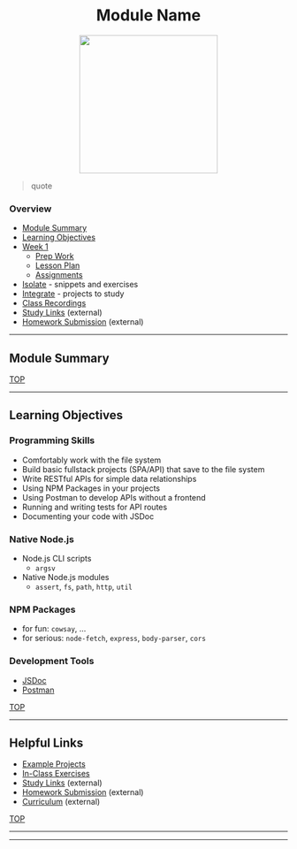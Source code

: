 <h1 id='top' align="center">Module Name</h1>

<div align="center">
  <a href="https://hackyourfuture.be" target="_blank">
    <img src="https://user-images.githubusercontent.com/18554853/63941625-4c7c3d00-ca6c-11e9-9a76-8d5e3632fe70.jpg" width="250" height="250"/>
  </a>
</div>

>  quote

### Overview

* [Module Summary](#module-summary)
* [Learning Objectives](#learning-objectives)
* [Week 1](./week-1)
  * [Prep Work](./week-1#prep-work)
  * [Lesson Plan](./week-1#lesson-plan)
  * [Assignments](./week-1#assignments)
* [Isolate](./isolate) - snippets and exercises
* [Integrate](./integrate) - projects to study
* [Class Recordings](./class-recordings.md)
* [Study Links](https://study.hackyourfuture.be) (external)
* [Homework Submission](https://github.com/hackyourfuturebelgium/homework-submission) (external)

---

## Module Summary

[TOP](#overview)

---

## Learning Objectives

### Programming Skills

* Comfortably work with the file system
* Build basic fullstack projects (SPA/API) that save to the file system
* Write RESTful APIs for simple data relationships
* Using NPM Packages in your projects
* Using Postman to develop APIs without a frontend
* Running and writing tests for API routes
* Documenting your code with JSDoc

### Native Node.js

* Node.js CLI scripts
  * `argsv`
* Native Node.js modules
  * `assert`, `fs`, `path`, `http`, `util`

### NPM Packages

* for fun: `cowsay`, ...
* for serious: `node-fetch`, `express`, `body-parser`, `cors`

### Development Tools

* [JSDoc](https://github.com/jsdoc/jsdoc)
* [Postman](https://www.postman.com/)

[TOP](#overview)

---

## Helpful Links

* [Example Projects](./example-projects)
* [In-Class Exercises](./javascripting)
* [Study Links](https://study.hackyourfuture.be) (external)
* [Homework Submission](https://github.com/hackyourfuturebelgium/homework-submission) (external)
* [Curriculum](https://curriculum.hackyourfuture.be/) (external)

[TOP](#overview)

---
---
